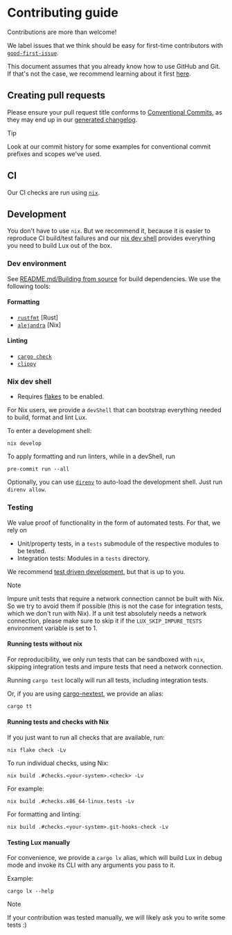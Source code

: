# Contributing guide

Contributions are more than welcome!

We label issues that we think should be easy for first-time contributors
with [`good-first-issue`](https://github.com/nvim-neorocks/lux/issues?q=is%3Aissue%20state%3Aopen%20label%3A%22good%20first%20issue%22).

This document assumes that you already know how to use GitHub and Git.
If that's not the case, we recommend learning about it first [here](https://docs.github.com/en/get-started/quickstart/hello-world).

## Creating pull requests

Please ensure your pull request title conforms to [Conventional Commits](https://www.conventionalcommits.org/en/v1.0.0/),
as they may end up in our [generated changelog](./CHANGELOG.md).

> [!TIP]
>
> Look at our commit history for some examples for conventional commit
> prefixes and scopes we've used.

## CI

Our CI checks are run using [`nix`](https://nixos.org/download.html#download-nix).

## Development

You don't have to use `nix`.
But we recommend it, because it is easier to reproduce CI build/test failures
and our [nix dev shell](#nix-dev-shell) provides everything you need
to build Lux out of the box.

### Dev environment

See [README.md/Building from source](./README.md#wrench-building-from-source)
for build dependencies.
We use the following tools:

#### Formatting

- [`rustfmt`](https://github.com/rust-lang/rustfmt) [Rust]
- [`alejandra`](https://github.com/kamadorueda/alejandra) [Nix]

#### Linting

- [`cargo check`](https://doc.rust-lang.org/cargo/commands/cargo-check.html)
- [`clippy`](https://doc.rust-lang.org/clippy/)

### Nix dev shell

- Requires [flakes](https://nixos.wiki/wiki/Flakes) to be enabled.

For Nix users, we provide a `devShell` that can bootstrap
everything needed to build, format and lint Lux.

To enter a development shell:

```console
nix develop
```

To apply formatting and run linters, while in a devShell, run

```console
pre-commit run --all
```

Optionally, you can use [`direnv`](https://direnv.net/) to auto-load
the development shell. Just run `direnv allow`.

### Testing

We value proof of functionality in the form of automated tests.
For that, we rely on

- Unit/property tests, in a `tests` submodule of the respective modules to be tested.
- Integration tests: Modules in a `tests` directory.

We recommend [test driven development](https://martinfowler.com/bliki/TestDrivenDevelopment.html),
but that is up to you.

> [!NOTE]
>
> Impure unit tests that require a network connection cannot be built with Nix.
> So we try to avoid them if possible (this is not the case for integration tests,
> which we don't run with Nix).
> If a unit test absolutely needs a network connection, please make sure to skip
> it if the `LUX_SKIP_IMPURE_TESTS` environment variable is set to 1.

#### Running tests without nix

For reproducibility, we only run tests that can be sandboxed with `nix`,
skipping integration tests and impure tests that need a network connection.

Running `cargo test` locally will run all tests, including integration tests.

Or, if you are using [cargo-nextest](https://nexte.st/), we provide an alias:

```bash
cargo tt
```

#### Running tests and checks with Nix

If you just want to run all checks that are available, run:

```console
nix flake check -Lv
```

To run individual checks, using Nix:

```console
nix build .#checks.<your-system>.<check> -Lv
```

For example:

```console
nix build .#checks.x86_64-linux.tests -Lv
```

For formatting and linting:

```console
nix build .#checks.<your-system>.git-hooks-check -Lv
```

#### Testing Lux manually

For convenience, we provide a `cargo lx` alias,
which will build Lux in debug mode and invoke its CLI with any arguments
you pass to it.

Example:

```conseole
cargo lx --help
```

> [!NOTE]
>
> If your contribution was tested manually, we will likely ask you to write some tests :)
